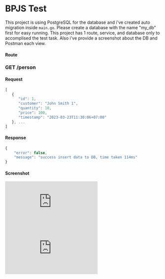 # BPJS Test

This project is using PostgreSQL for the database and i've created auto migration inside `main.go`. Please create a database with the name "my_db" first for easy running. This project has 1 route, service, and database only to accomplised the test task. Also i've provide a screenshot about the DB and Postman each view.

#### Route
### GET /person
#### Request
```javascript
[
   {
      "id": 1,
      "customer": "John Smith 1",
      "quantity": 10,
      "price": 100,
      "timestamp": "2023-03-23T11:30:06+07:00"
   }, ...
]
```

#### Response
```javascript
{
    "error": false,
    "message": "success insert data to DB, time taken 114ms"
}
```

#### Screenshot
![alt text](https://github.com/daudfauzy98/bpjs-test/blob/main/person.json)
![alt text](https://github.com/daudfauzy98/bpjs-test/blob/main/postman.json)
